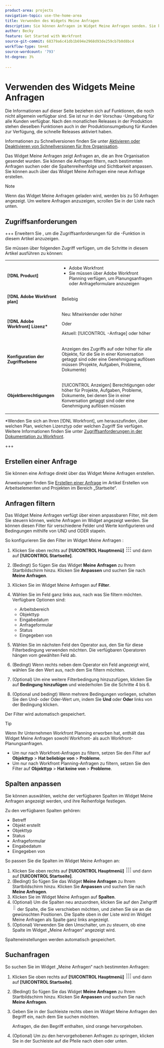 ```yaml
---
product-area: projects
navigation-topic: use-the-home-area
title: Verwenden des Widgets Meine Anfragen
description: Sie können Anfragen im Widget Meine Anfragen senden. Sie können das Widget auch mit Filtern und Spalten anpassen.
author: Becky
feature: Get Started with Workfront
source-git-commit: 68379a6c41db1b694e2968d93de259cb7b0d8bc4
workflow-type: tm+mt
source-wordcount: '793'
ht-degree: 3%

---
```



# Verwenden des Widgets Meine Anfragen

<span class="preview">Die Informationen auf dieser Seite beziehen sich auf Funktionen, die noch nicht allgemein verfügbar sind. Sie ist nur in der Vorschau -Umgebung für alle Kunden verfügbar. Nach den monatlichen Releases in der Produktion stehen dieselben Funktionen auch in der Produktionsumgebung für Kunden zur Verfügung, die schnelle Releases aktiviert haben. </span>

<span class="preview">Informationen zu Schnellversionen finden Sie unter [Aktivieren oder Deaktivieren von Schnellversionen für Ihre Organisation](/help/quicksilver/administration-and-setup/set-up-workfront/configure-system-defaults/enable-fast-release-process.md).

Das Widget Meine Anfragen zeigt Anfragen an, die an Ihre Organisation gesendet wurden. Sie können die Anfragen filtern, nach bestimmten Anfragen suchen oder die Spaltenreihenfolge und Sichtbarkeit anpassen. Sie können auch über das Widget Meine Anfragen eine neue Anfrage erstellen.

>[!NOTE]
>
>Wenn das Widget Meine Anfragen geladen wird, werden bis zu 50 Anfragen angezeigt. Um weitere Anfragen anzuzeigen, scrollen Sie in der Liste nach unten.

## Zugriffsanforderungen

+++ Erweitern Sie , um die Zugriffsanforderungen für die -Funktion in diesem Artikel anzuzeigen.

Sie müssen über folgenden Zugriff verfügen, um die Schritte in diesem Artikel ausführen zu können:

<table style="table-layout:auto"> 
 <col> 
 <col> 
 <tbody> 
  <tr> 
   <td role="rowheader"><strong>[!DNL Product]</strong></td> 
   <td> <ul><li>Adobe Workfront</li><li>Sie müssen über Adobe Workfront Planning verfügen, um Planungsanfragen oder Anfrageformulare anzuzeigen</td> 
  </tr> 
  <tr> 
   <td role="rowheader"><strong>[!DNL Adobe Workfront plan]</strong></td> 
   <td> <p>Beliebig</p> </td> 
  </tr> 
  <tr> 
   <td role="rowheader"><strong>[!DNL Adobe Workfront] Lizenz*</strong></td> 
   <td> <p>Neu: Mitwirkender oder höher</p>
   Oder   
   <p>Aktuell: [!UICONTROL -Anfrage] oder höher</p> </td> 
  </tr> 
  <tr> 
   <td role="rowheader"><strong>Konfiguration der Zugriffsebene</strong></td> 
   <td> <p>Anzeigen des Zugriffs auf oder höher für alle Objekte, für die Sie in einer Konversation getaggt sind oder eine Genehmigung auflösen müssen (Projekte, Aufgaben, Probleme, Dokumente)</p> </td> 
  </tr> 
  <tr> 
   <td role="rowheader"><strong>Objektberechtigungen</strong></td> 
   <td> <p>[!UICONTROL Anzeigen] Berechtigungen oder höher für Projekte, Aufgaben, Probleme, Dokumente, bei denen Sie in einer Konversation getaggt sind oder eine Genehmigung auflösen müssen</p> </td> 
  </tr> 
 </tbody> 
</table>

*Wenden Sie sich an Ihren [!DNL Workfront], um herauszufinden, über welchen Plan, welchen Lizenztyp oder welchen Zugriff Sie verfügen. Weitere Informationen finden Sie unter [Zugriffsanforderungen in der Dokumentation zu Workfront](/help/quicksilver/administration-and-setup/add-users/access-levels-and-object-permissions/access-level-requirements-in-documentation.md).

+++

## Erstellen einer Anfrage

Sie können eine Anfrage direkt über das Widget Meine Anfragen erstellen.

Anweisungen finden Sie [Erstellen einer Anfrage](/help/quicksilver/workfront-basics/using-home/using-the-home-area/create-work-items-in-home.md#create-a-request) im Artikel Erstellen von Arbeitselementen und Projekten im Bereich „Startseite“.

## Anfragen filtern

Das Widget Meine Anfragen verfügt über einen anpassbaren Filter, mit dem Sie steuern können, welche Anfragen im Widget angezeigt werden. Sie können diesen Filter für verschiedene Felder und Werte konfigurieren und Bedingungen mithilfe von UND und ODER stapeln.

So konfigurieren Sie den Filter im Widget Meine Anfragen :

1. Klicken Sie oben rechts auf **[!UICONTROL Hauptmenü]** ![Hauptmenüsymbol](assets/main-menu-icon.png) und dann auf **[!UICONTROL Startseite]**.
1. (Bedingt) So fügen Sie das Widget **Meine Anfragen** zu Ihrem Startbildschirm hinzu. Klicken Sie **Anpassen** und suchen Sie nach **Meine Anfragen**.
1. Klicken Sie im Widget Meine Anfragen auf **Filter**.
1. Wählen Sie im Feld ganz links aus, nach was Sie filtern möchten. Verfügbare Optionen sind:

   * Arbeitsbereich
   * Objekttyp
   * Eingabedatum
   * Anfrageformular
   * Status
   * Eingegeben von

1. Wählen Sie im nächsten Feld den Operator aus, den Sie für diese Filterbedingung verwenden möchten. Die verfügbaren Operatoren hängen vom gewählten Feld ab.
1. (Bedingt) Wenn rechts neben dem Operator ein Feld angezeigt wird, wählen Sie den Wert aus, nach dem Sie filtern möchten.
1. (Optional) Um eine weitere Filterbedingung hinzuzufügen, klicken Sie auf **Bedingung hinzufügen** und wiederholen Sie die Schritte 4 bis 6.
1. (Optional und bedingt) Wenn mehrere Bedingungen vorliegen, schalten Sie den Und- oder Oder-Wert um, indem Sie **Und** oder **Oder** links von der Bedingung klicken.

Der Filter wird automatisch gespeichert.

>[!TIP]
>
>Wenn Ihr Unternehmen Workfront Planning erworben hat, enthält das Widget Meine Anfragen sowohl Workfront- als auch Workfront-Planungsanfragen.
> 
>* Um nur nach Workfront-Anfragen zu filtern, setzen Sie den Filter auf **Objekttyp** > **Hat beliebige von** > **Probleme**.
>* Um nur nach Workfront Planning-Anfragen zu filtern, setzen Sie den Filter auf **Objekttyp** > **Hat keine von** > **Probleme**.

## Spalten anpassen

Sie können auswählen, welche der verfügbaren Spalten im Widget Meine Anfragen angezeigt werden, und ihre Reihenfolge festlegen.

Zu den verfügbaren Spalten gehören:

* Betreff
* Objekt erstellt
* Objekttyp
* Status
* Anfrageformular
* Eingabedatum
* Eingegeben von

So passen Sie die Spalten im Widget Meine Anfragen an:

1. Klicken Sie oben rechts auf **[!UICONTROL Hauptmenü]** ![Hauptmenüsymbol](assets/main-menu-icon.png) und dann auf **[!UICONTROL Startseite]**.
1. (Bedingt) So fügen Sie das Widget **Meine Anfragen** zu Ihrem Startbildschirm hinzu. Klicken Sie **Anpassen** und suchen Sie nach **Meine Anfragen**.
1. Klicken Sie im Widget Meine Anfragen auf **Spalten**.
1. (Optional) Um die Spalten neu anzuordnen, klicken Sie auf den Ziehgriff ![Ziehgriff](assets/drag-handle.png) der Spalte, die Sie verschieben möchten, und ziehen Sie sie an die gewünschten Positionen. Die Spalte oben in der Liste wird im Widget Meine Anfragen als Spalte ganz links angezeigt.
1. (Optional) Verwenden Sie den Umschalter, um zu steuern, ob eine Spalte im Widget „Meine Anfragen“ angezeigt wird.

Spalteneinstellungen werden automatisch gespeichert.

## Suchanfragen

So suchen Sie im Widget „Meine Anfragen“ nach bestimmten Anfragen:

1. Klicken Sie oben rechts auf **[!UICONTROL Hauptmenü]** ![Hauptmenüsymbol](assets/main-menu-icon.png) und dann auf **[!UICONTROL Startseite]**.
1. (Bedingt) So fügen Sie das Widget **Meine Anfragen** zu Ihrem Startbildschirm hinzu. Klicken Sie **Anpassen** und suchen Sie nach **Meine Anfragen**.
1. Geben Sie in der Suchleiste rechts oben im Widget Meine Anfragen den Begriff ein, nach dem Sie suchen möchten.

   Anfragen, die den Begriff enthalten, sind orange hervorgehoben.

1. (Optional) Um zu den hervorgehobenen Anfragen zu springen, klicken Sie in der Suchleiste auf die Pfeile nach oben oder unten.





